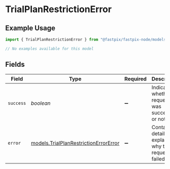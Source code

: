 # TrialPlanRestrictionError

## Example Usage

```typescript
import { TrialPlanRestrictionError } from "@fastpix/fastpix-node/models/errors";

// No examples available for this model
```

## Fields

| Field                                                                                   | Type                                                                                    | Required                                                                                | Description                                                                             | Example                                                                                 |
| --------------------------------------------------------------------------------------- | --------------------------------------------------------------------------------------- | --------------------------------------------------------------------------------------- | --------------------------------------------------------------------------------------- | --------------------------------------------------------------------------------------- |
| `success`                                                                               | *boolean*                                                                               | :heavy_minus_sign:                                                                      | Indicates whether the request was successful or not.                                    | false                                                                                   |
| `error`                                                                                 | [models.TrialPlanRestrictionErrorError](../../models/trialplanrestrictionerrorerror.md) | :heavy_minus_sign:                                                                      | Contains details explaining why the request failed.                                     |                                                                                         |